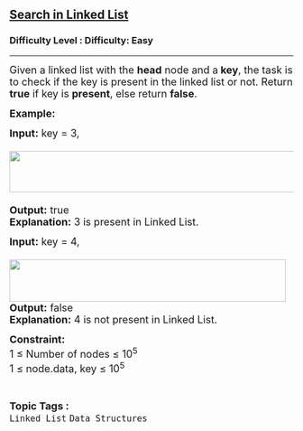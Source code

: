 <h2><a href="https://www.geeksforgeeks.org/problems/search-in-linked-list-1664434326/1?page=1&category=Linked%20List&difficulty=Easy&sortBy=submissions">Search in Linked List</a></h2><h3>Difficulty Level : Difficulty: Easy</h3><hr><div class="problems_problem_content__Xm_eO"><p><span style="font-size: 18px;">Given a linked list with the <strong>head</strong> node and a<strong> key</strong>, the task is to check if the key is present in the linked list or not. Return <strong>true</strong> if key is <strong>present</strong>, else return <strong>false</strong>.</span></p>
<p><strong><span style="font-size: 18px;">Example:</span></strong></p>
<p><span style="font-size: 18px;"><strong>Input:</strong> </span><span style="font-size: 18px;">key = 3,<br>&nbsp; &nbsp; &nbsp;<img src="https://media.geeksforgeeks.org/img-practice/prod/addEditProblem/910053/Web/Other/blobid0_1756118492.jpg" width="550" height="73">&nbsp;<br></span><span style="font-size: 18px;"><strong>Output:</strong> true <br></span><span style="font-size: 18px;"><strong>Explanation:</strong> 3 is present in Linked List.</span></p>
<p><span style="font-size: 18px;"><strong>Input:</strong> </span><span style="font-size: 18px;">key = 4,<br>&nbsp; &nbsp;<img src="https://media.geeksforgeeks.org/img-practice/prod/addEditProblem/910053/Web/Other/blobid1_1756118574.jpg" width="490" height="75"><br></span><span style="font-size: 18px;"><strong>Output:</strong> false<br></span><span style="font-size: 18px;"><strong>Explanation:</strong> 4 is not present in Linked List.</span></p>
<p><span style="font-size: 18px;"><strong>Constraint:</strong><br>1 ≤ Number of nodes ≤ 10<sup>5</sup><br>1 ≤ node.data, key ≤ 10<sup>5</sup></span></p></div><br><p><span style=font-size:18px><strong>Topic Tags : </strong><br><code>Linked List</code>&nbsp;<code>Data Structures</code>&nbsp;